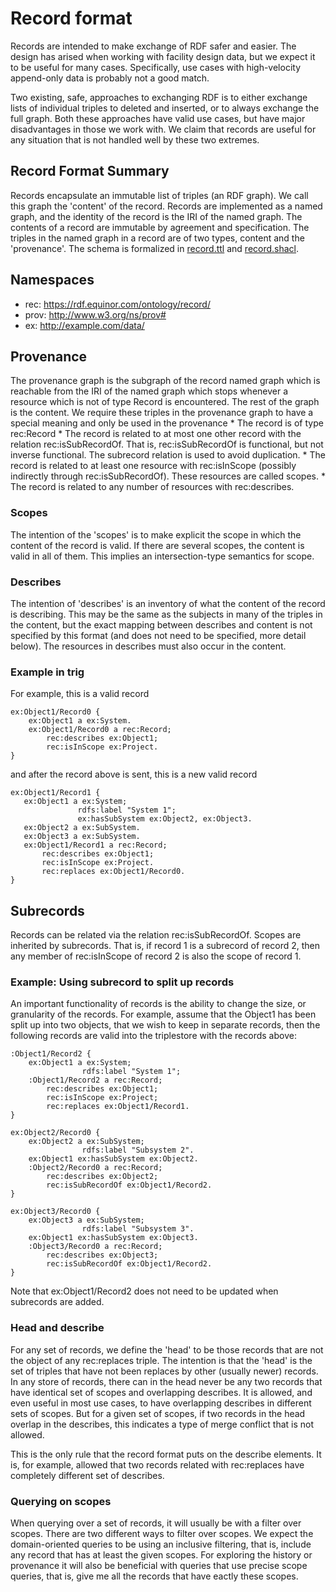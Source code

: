 # Record format
Records are intended to make exchange of RDF safer and easier. The design has arised when working with facility design data, but we expect it to be useful for many cases. Specifically, use cases with high-velocity append-only data is probably not a good match. 

Two existing, safe, approaches to exchanging RDF is to either exchange lists of individual triples to deleted and inserted, or to always exchange the full graph. Both these approaches have valid use cases, but have major disadvantages in those we work with. We claim that records are useful for any situation that is not handled well by these two extremes.

## Record Format Summary  
Records encapsulate an immutable list of triples (an RDF graph). We call this graph the 'content' of the record.
Records are implemented as a named graph, and the identity of the record is the IRI of the named graph.
The contents of a record are immutable by agreement and specification. The triples in the named graph in a record are of two types, content and the 'provenance'. 
The schema is formalized in [record.ttl](../schema/record.ttl) and [record.shacl](../schema/record.shacl).

## Namespaces
* rec: https://rdf.equinor.com/ontology/record/
* prov: http://www.w3.org/ns/prov#
* ex: http://example.com/data/ 

## Provenance
The provenance graph is the subgraph of the record named graph which is reachable from the IRI of the named graph which stops whenever a resource which is not of type Record is encountered. The rest of the graph is the content.
We require these triples in the provenance graph to have a special meaning and only be used in the provenance
    * The record is of type rec:Record
    * The record is related to at most one other record with the relation rec:isSubRecordOf. That is, rec:isSubRecordOf is functional, but not inverse functional. The subrecord relation is used to avoid duplication.
    * The record is related to at least one resource with rec:isInScope (possibly indirectly through rec:isSubRecordOf). These resources are called scopes.
    * The record is related to any number of resources with rec:describes. 

### Scopes
The intention of the 'scopes' is to make explicit the scope in which the content of the record is valid. If there are several scopes, the content is valid in all of them. This implies an intersection-type semantics for scope. 

### Describes
The intention of 'describes' is an inventory of what the content of the record is describing. This may be the same as the subjects in many of the triples in the content, but the exact mapping between describes and content is not specified by this format (and does not need to be specified, more detail below). The resources in describes must also occur in the content.

### Example in trig
For example, this is a valid record
```
ex:Object1/Record0 {
    ex:Object1 a ex:System.
    ex:Object1/Record0 a rec:Record;
        rec:describes ex:Object1;
        rec:isInScope ex:Project.
}
 ```
and after the record above is sent, this is a new valid record
 ```
ex:Object1/Record1 {
    ex:Object1 a ex:System;
                rdfs:label "System 1";
                ex:hasSubSystem ex:Object2, ex:Object3.
    ex:Object2 a ex:SubSystem.
    ex:Object3 a ex:SubSystem.
    ex:Object1/Record1 a rec:Record;
        rec:describes ex:Object1;
        rec:isInScope ex:Project.
        rec:replaces ex:Object1/Record0.
}
 ```
## Subrecords
Records can be related via the relation rec:isSubRecordOf. Scopes are inherited by subrecords. That is, if record 1 is a subrecord of record 2, then any member of rec:isInScope of record 2 is also the scope of record 1.
### Example: Using subrecord to split up records
An important functionality of records is the ability to change the size, or granularity of the records. For example, assume that the Object1 has been split up into two objects, that we wish to keep in separate records, then the following records are valid into the triplestore with the records above: 

```
:Object1/Record2 {
    ex:Object1 a ex:System;
                rdfs:label "System 1";
    :Object1/Record2 a rec:Record;
        rec:describes ex:Object1;
        rec:isInScope ex:Project;
        rec:replaces ex:Object1/Record1.
}
```
```
ex:Object2/Record0 {
    ex:Object2 a ex:SubSystem;
                rdfs:label "Subsystem 2".
    ex:Object1 ex:hasSubSystem ex:Object2.
    :Object2/Record0 a rec:Record;
        rec:describes ex:Object2;
        rec:isSubRecordOf ex:Object1/Record2.
}
 ```
 
```
ex:Object3/Record0 {
    ex:Object3 a ex:SubSystem;
                rdfs:label "Subsystem 3".
    ex:Object1 ex:hasSubSystem ex:Object3.
    :Object3/Record0 a rec:Record;
        rec:describes ex:Object3;
        rec:isSubRecordOf ex:Object1/Record2.
}
 ```
 Note that ex:Object1/Record2 does not need to be updated when subrecords are added. 

### Head and describe
For any set of records, we define the 'head' to be those records that are not the object of any rec:replaces triple. The intention is that the 'head' is the set of triples that have not been replaces by other (usually newer)  records.
In any store of records, there can in the head never be any two records that have identical set of scopes and overlapping describes. It is allowed, and even useful in most use cases, to have overlapping describes in different sets of scopes. But for a given set of scopes, if two records in the head overlap in the describes, this indicates a type of merge conflict that is not allowed.

This is the only rule that the record format puts on the describe elements. It is, for example, allowed that two records related with rec:replaces have completely different set of describes.

### Querying on scopes
When querying over a set of records, it will usually be with a filter over scopes. There are two different ways to filter over scopes. We expect the domain-oriented queries to be using an inclusive filtering, that is, include any record that has at least the given scopes. For exploring the history or provenance it will also be beneficial with queries that use precise scope queries, that is, give me all the records that have eactly these scopes.